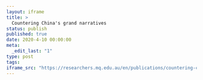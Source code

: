 ```yaml
---
layout: iframe
title: >
  Countering China's grand narratives
status: publish
published: true
date: 2020-4-10 00:00:00
meta:
  _edit_last: "1"
type: post
tags:
iframe_src: "https://researchers.mq.edu.au/en/publications/countering-chinas-grand-narratives"
---
```

        